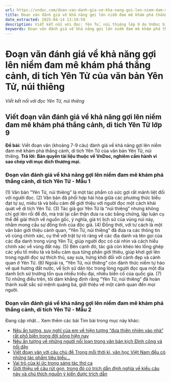```yaml
---
url: https://vndoc.com/doan-van-danh-gia-ve-kha-nang-goi-len-niem-dam-me-kham-pha-thang-canh-di-tich-yen-tu-cua-van-ban-yen-tu-nui-thieng-326469
title: Đoạn văn đánh giá về khả năng gợi lên niềm đam mê khám phá thắng cảnh, di tích Yên Tử của văn bản Yên Tử, núi thiêng - Viết kết nối với đọc Yên Tử, núi thiêng - VnDoc.com
date_extracted: 2025-04-14 13:19:59
description: Viết kết nối với đọc: Yên Tử, núi thiêng lớp 9 do VnDoc biện soạn, nhằm giúp các em HS có thêm tài liệu tham khảo và có những ý tưởng đa dạng khi thực hành kĩ năng Viết ở lớp 9.
keywords: Đoạn văn đánh giá về khả năng gợi lên niềm đam mê khám phá thắng cảnh di tích Yên Tử của văn bản Yên Tử núi thiêng,Viết kết nối với đọc Yên Tử núi thiêng,Đoạn văn đánh giá về khả năng gợi lên niềm đam mê khám phá thắng cảnh di tích Yên Tử,đánh giá về khả năng gợi lên niềm đam mê khám phá thắng cảnh di tích Yên Tử của văn bản Yên Tử núi thiêng,văn mẫu lớp 9
---
```


# Đoạn văn đánh giá về khả năng gợi lên niềm đam mê khám phá thắng cảnh, di tích Yên Tử của văn bản Yên Tử, núi thiêng
 _Viết kết nối với đọc Yên Tử, núi thiêng_
## **Viết đoạn văn đánh giá về khả năng gợi lên niềm đam mê khám phá thắng cảnh, di tích Yên Tử lớp 9**
**Đề bài:** Viết đoạn văn \(khoảng 7-9 câu\) đánh giá về khả năng gợi lên niềm đam mê khám phá thắng cảnh, di tích Yên Tử của văn bản Yên Tử, núi thiêng.
**Trả lời:**
**Bản quyền tài liệu thuộc về VnDoc, nghiêm cấm hành vi sao chép với mục đích thương mại.**
### Đoạn văn đánh giá về khả năng gợi lên niềm đam mê khám phá thắng cảnh, di tích Yên Tử - Mẫu 1
\(1\) Văn bản “Yên Tử, núi thiêng” là một tác phẩm có sức gợi rất mãnh liệt đối với người đọc. \(2\) Văn bản đã phối hợp hài hòa giữa các phương thức biểu đạt tự sự, miêu tả và biểu cảm để giới thiệu với người đọc một cách khái quát về di tích Yên Tử. \(3\) Tác giả gọi Yên Tử là “núi thiêng” nhưng không chỉ gợi lên rồi để đó, mà trái lại cẩn thận đưa ra các bằng chứng, lập luận cụ thể để giải thích về nguồn gốc, ý nghĩa, giá trị lịch sử của vùng núi này, nhằm mong cầu sự đồng tình của độc giả. \(4\) Đồng thời, với tư cách là một văn bản giới thiệu cảnh quan, “Yên Tử, núi thiêng” đã đưa ra các thông tin vô cùng chính xác, cụ thể với trật tự rõ ràng về các địa danh và tên gọi của các địa danh trong vùng Yên Tử, giúp người đọc có cái nhìn và cách hiểu chính xác về vùng đất này. \(5\) Bên cạnh đó, tác giả còn khéo léo lồng ghép các yếu tố miêu tả và biểu cảm qua từng phần giới thiêu, giúp khơi gợi lên trong người đọc sự thích thú, say sưa, hứng khởi đối vởi cảnh đẹp và cảnh quan ở Yên Tử. \(6\) Ngoài ra, “Yên Tử, núi thiêng” còn đánh thức niềm tự hào về quê hương đất nước, về lịch sử dân tộc trong lòng người đọc qua một địa danh lịch sử trường tồn qua nhiều triều đại, nhiều biến cố của quốc gia. \(7\) Từ những điều trên, tôi dám khẳng định rằng “Yên Tử, núi thiêng” đã hoàn thành xuất sắc sứ mệnh quảng bá, giới thiệu về một cảnh quan đến mọi người.
### Đoạn văn đánh giá về khả năng gợi lên niềm đam mê khám phá thắng cảnh, di tích Yên Tử - Mẫu 2
Đang cập nhật…
Xem thêm các bài Tìm bài trong mục này khác:
  * [Nêu ấn tượng, suy nghĩ của em về hiện tượng “đưa thiên nhiên vào nhà” rất phổ biến trong đời sống hiện nay](</doan-van-ve-hien-tuong-dua-thien-nhien-vao-nha-rat-pho-bien-trong-doi-song-hien-nay-lop-9-326470>)
  * [Nêu ấn tượng về những người nổi loạn trong văn bản kịch Đình công và nổi dậy](</doan-van-neu-an-tuong-ve-nhung-nguoi-noi-loan-trong-van-ban-kich-dinh-cong-va-noi-day-lop-9-326487>)
  * [Viết đoạn văn với câu chủ đề Trong mỗi thời kì, văn học Việt Nam đều có những tác phẩm tiêu biểu...](</doan-van-trong-moi-thoi-ki-van-hoc-viet-nam-deu-co-nhung-tac-pham-tieu-bieu-doc-dao-ve-nghe-thuat-va-chua-dung-gia-tri-noi-dung-sau-sac-326473>)
  * [Vai trò của kí ức trong sáng tác thơ ca](</viet-doan-van-noi-ve-vai-tro-cua-ki-uc-trong-sang-tac-tho-ca-lop-9-326478>)
  * [Giới thiệu về câu rút gọn, trong đó có trích dẫn định nghĩa về kiểu câu này và chú thích nguồn ý kiến được trích dẫn](</viet-mot-doan-van-khoang-6-8-dong-gioi-thieu-ve-cau-rut-gon-lop-9-326489>)

